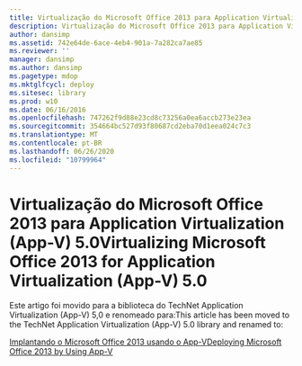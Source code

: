 ```yaml
---
title: Virtualização do Microsoft Office 2013 para Application Virtualization (App-V) 5.0
description: Virtualização do Microsoft Office 2013 para Application Virtualization (App-V) 5.0
author: dansimp
ms.assetid: 742e64de-6ace-4eb4-901a-7a282ca7ae85
ms.reviewer: ''
manager: dansimp
ms.author: dansimp
ms.pagetype: mdop
ms.mktglfcycl: deploy
ms.sitesec: library
ms.prod: w10
ms.date: 06/16/2016
ms.openlocfilehash: 747262f9d88e23cd8c73256a0ea6accb273e23ea
ms.sourcegitcommit: 354664bc527d93f80687cd2eba70d1eea024c7c3
ms.translationtype: MT
ms.contentlocale: pt-BR
ms.lasthandoff: 06/26/2020
ms.locfileid: "10799964"
---
```

# <span data-ttu-id="3bcac-103">Virtualização do Microsoft Office 2013 para Application Virtualization (App-V) 5.0</span><span class="sxs-lookup"><span data-stu-id="3bcac-103">Virtualizing Microsoft Office 2013 for Application Virtualization (App-V) 5.0</span></span>


<span data-ttu-id="3bcac-104">Este artigo foi movido para a biblioteca do TechNet Application Virtualization (App-V) 5,0 e renomeado para:</span><span class="sxs-lookup"><span data-stu-id="3bcac-104">This article has been moved to the TechNet Application Virtualization (App-V) 5.0 library and renamed to:</span></span>

[<span data-ttu-id="3bcac-105">Implantando o Microsoft Office 2013 usando o App-V</span><span class="sxs-lookup"><span data-stu-id="3bcac-105">Deploying Microsoft Office 2013 by Using App-V</span></span>](../appv-v5/deploying-microsoft-office-2013-by-using-app-v.md)

 

 





